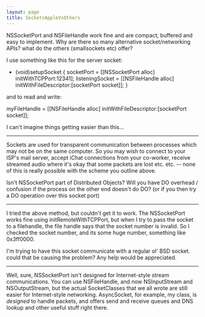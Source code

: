 ```yaml
---
layout: page
title: SocketsAppleVsOthers
---
```


NSSocketPort and NSFileHandle work fine and are compact, buffered and easy to implement.  Why are there so many alternative socket/networking APIs?  what do the others (smallsockets etc) offer?

I use something like this for the server socket:

    
- (void)setupSocket
{
    socketPort = [[NSSocketPort alloc] initWithTCPPort:12341];
    listeningSocket = [[NSFileHandle alloc]
                         initWithFileDescriptor:[socketPort socket]];
}


and to read and write:

    
 myFileHandle = [[NSFileHandle alloc] initWithFileDescriptor:[socketPort socket]];


I can't imagine things getting easier than this...

----

Sockets are used for transparent communication between processes which may not be on the same computer. So you may wish to connect to your ISP's mail server, accept iChat connections from your co-worker, receive streamed audio where it's okay that some packets are lost etc. etc. -- none of this is really possible with the scheme you outline above.

Isn't NSSocketPort part of Distributed Objects?  Will you have DO overhead / confusion if the process on the other end doesn't do DO? (or if you then try a DO operation over this socket port)

----

I tried the above method, but couldn't get it to work. The NSSocketPort works fine using initRemoteWithTCPPort, but when I try to pass the socket to a filehandle, the file handle says that the socket number is invalid.
So I checked the socket number, and its some huge number, something like 0x3ff0000.

I'm trying to have this socket communicate with a regular ol' BSD socket. could that be causing the problem?
Any help would be appreciated.

----

Well, sure, NSSocketPort isn't designed for Internet-style stream communications. You can use NSFileHandle, and now NSInputStream and NSOutputStream, but the actual SocketClasses that we all wrote are still easier for Internet-style networking. AsyncSocket, for example, my class, is *designed* to handle packets, and offers send and receive queues and DNS lookup and other useful stuff right there.

